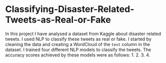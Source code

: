 # Classifying-Disaster-Related-Tweets-as-Real-or-Fake
In this project I have analysed a dataset from Kaggle about disaster related tweets. I used NLP to classify these tweets as real or fake. 
I started by cleaning the data and creating a WordCloud of the `text` column in the dataset. 
I trained four different NLP models to classify the tweets. The accuracy scores achieved by these models were as follows:
1. 
2. 
3. 
4.
